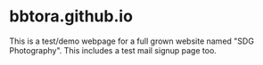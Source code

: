 # bbtora.github.io

This is a test/demo webpage for a full grown website named "SDG Photography". This includes a test mail signup page too.

